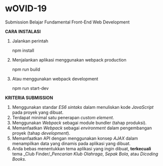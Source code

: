 # wOVID-19

Submission Belajar Fundamental Front-End Web Development

**CARA INSTALASI**

 1. Jalankan perintah

    npm install

 2. Menjalankan aplikasi menggunakan webpack production

    npm run build

 3. Atau menggunakan webpack development
 
    npm run start-dev

   
**KRITERIA SUBMISSION**

 1. Menggunakan standar  _ES6 sintaks_  dalam menuliskan kode  _JavaScript_  pada proyek yang dibuat.
 2. Terdapat minimal satu penerapan  _custom element_.
 3. Menggunakan  _Webpack_  sebagai module bundler (tahap produksi).
 4. Memanfaatkan  _Webpack_  sebagai  _environment_ dalam pengembangan proyek (tahap  _development_).
 5. Memanfaatkan API dengan menggunakan konsep  _AJAX_  dalam menampilkan data yang dinamis pada aplikasi yang dibuat.
 6. Anda bebas menentukkan tema aplikasi yang ingin dibuat,  **terkecuali**  tema  _Club Finder/__Pencarian Klub Olahraga_,  _Sepak Bola_, atau  _Dicoding Books_.
